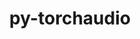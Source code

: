 ---
title: "py-torchaudio"
layout: cache
categories: [package, develop]
meta: {"versions": ["2.3.1"], "compilers": ["apple-clang@=15.0.0", "gcc@=11.4.0"], "oss": ["ubuntu22.04", "ventura"], "platforms": ["darwin", "linux"], "targets": ["aarch64", "x86_64_v3"], "stacks": ["ml-darwin-aarch64-mps", "ml-linux-x86_64-cpu", "ml-linux-x86_64-cuda", "root"], "num_specs": 28, "num_specs_by_stack": {"root": 28, "ml-darwin-aarch64-mps": 2, "ml-linux-x86_64-cuda": 3, "ml-linux-x86_64-cpu": 2}}
spec_details: [{"hash": "xsh5zckwvclenm7ivg3ut2o7uux6ymuo", "compiler": "apple-clang@=15.0.0", "versions": ["2.3.1"], "os": "ventura", "platform": "darwin", "target": "aarch64", "variants": ["build_system=python_pip"], "stacks": ["root", "ml-darwin-aarch64-mps"], "size": "-", "tarball": "https://binaries.spack.io/develop/build_cache/darwin-ventura-aarch64/apple-clang-15.0.0/py-torchaudio-2.3.1/darwin-ventura-aarch64-apple-clang-15.0.0-py-torchaudio-2.3.1-xsh5zckwvclenm7ivg3ut2o7uux6ymuo.spack"}, {"hash": "ajcz6vblkbtjlka7653nnybwnfrmqk5n", "compiler": "apple-clang@=15.0.0", "versions": ["2.3.1"], "os": "ventura", "platform": "darwin", "target": "aarch64", "variants": ["build_system=python_pip"], "stacks": ["root"], "size": "-", "tarball": "https://binaries.spack.io/develop/build_cache/darwin-ventura-aarch64/apple-clang-15.0.0/py-torchaudio-2.3.1/darwin-ventura-aarch64-apple-clang-15.0.0-py-torchaudio-2.3.1-ajcz6vblkbtjlka7653nnybwnfrmqk5n.spack"}, {"hash": "niqvuyrank432v7qm5f3exlwecbpnhhb", "compiler": "apple-clang@=15.0.0", "versions": ["2.3.1"], "os": "ventura", "platform": "darwin", "target": "aarch64", "variants": ["build_system=python_pip"], "stacks": ["root"], "size": "-", "tarball": "https://binaries.spack.io/develop/build_cache/darwin-ventura-aarch64/apple-clang-15.0.0/py-torchaudio-2.3.1/darwin-ventura-aarch64-apple-clang-15.0.0-py-torchaudio-2.3.1-niqvuyrank432v7qm5f3exlwecbpnhhb.spack"}, {"hash": "yh6vdc63yqsemgmkzcymitq7quudecah", "compiler": "apple-clang@=15.0.0", "versions": ["2.3.1"], "os": "ventura", "platform": "darwin", "target": "aarch64", "variants": ["build_system=python_pip"], "stacks": ["root"], "size": "-", "tarball": "https://binaries.spack.io/develop/build_cache/darwin-ventura-aarch64/apple-clang-15.0.0/py-torchaudio-2.3.1/darwin-ventura-aarch64-apple-clang-15.0.0-py-torchaudio-2.3.1-yh6vdc63yqsemgmkzcymitq7quudecah.spack"}, {"hash": "g7b37pz5qlx3wmilp5kyslcvom5x2zjf", "compiler": "apple-clang@=15.0.0", "versions": ["2.3.1"], "os": "ventura", "platform": "darwin", "target": "aarch64", "variants": ["build_system=python_pip"], "stacks": ["root", "ml-darwin-aarch64-mps"], "size": "-", "tarball": "https://binaries.spack.io/develop/build_cache/darwin-ventura-aarch64/apple-clang-15.0.0/py-torchaudio-2.3.1/darwin-ventura-aarch64-apple-clang-15.0.0-py-torchaudio-2.3.1-g7b37pz5qlx3wmilp5kyslcvom5x2zjf.spack"}, {"hash": "fwgn55ztzvfx7whczifhwqisusyls5qp", "compiler": "gcc@=11.4.0", "versions": ["2.3.1"], "os": "ubuntu22.04", "platform": "linux", "target": "x86_64_v3", "variants": ["build_system=python_pip"], "stacks": ["ml-linux-x86_64-cuda", "root"], "size": "-", "tarball": "https://binaries.spack.io/develop/build_cache/linux-ubuntu22.04-x86_64_v3/gcc-11.4.0/py-torchaudio-2.3.1/linux-ubuntu22.04-x86_64_v3-gcc-11.4.0-py-torchaudio-2.3.1-fwgn55ztzvfx7whczifhwqisusyls5qp.spack"}, {"hash": "nq5bizmh2fgujgjf5em2wh75fn73zimd", "compiler": "gcc@=11.4.0", "versions": ["2.3.1"], "os": "ubuntu22.04", "platform": "linux", "target": "x86_64_v3", "variants": ["build_system=python_pip"], "stacks": ["ml-linux-x86_64-cpu", "root"], "size": "-", "tarball": "https://binaries.spack.io/develop/build_cache/linux-ubuntu22.04-x86_64_v3/gcc-11.4.0/py-torchaudio-2.3.1/linux-ubuntu22.04-x86_64_v3-gcc-11.4.0-py-torchaudio-2.3.1-nq5bizmh2fgujgjf5em2wh75fn73zimd.spack"}, {"hash": "ozwfthnxca7smac2gk7fqm4xe6xwf7wd", "compiler": "gcc@=11.4.0", "versions": ["2.3.1"], "os": "ubuntu22.04", "platform": "linux", "target": "x86_64_v3", "variants": ["build_system=python_pip"], "stacks": ["root"], "size": "-", "tarball": "https://binaries.spack.io/develop/build_cache/linux-ubuntu22.04-x86_64_v3/gcc-11.4.0/py-torchaudio-2.3.1/linux-ubuntu22.04-x86_64_v3-gcc-11.4.0-py-torchaudio-2.3.1-ozwfthnxca7smac2gk7fqm4xe6xwf7wd.spack"}, {"hash": "rxoxegwwrhl23lxwtowenkju7mz6geol", "compiler": "gcc@=11.4.0", "versions": ["2.3.1"], "os": "ubuntu22.04", "platform": "linux", "target": "x86_64_v3", "variants": ["build_system=python_pip"], "stacks": ["root"], "size": "-", "tarball": "https://binaries.spack.io/develop/build_cache/linux-ubuntu22.04-x86_64_v3/gcc-11.4.0/py-torchaudio-2.3.1/linux-ubuntu22.04-x86_64_v3-gcc-11.4.0-py-torchaudio-2.3.1-rxoxegwwrhl23lxwtowenkju7mz6geol.spack"}, {"hash": "6zg4cqpfr3l6ttqdswq5qobyuzfkg6cb", "compiler": "gcc@=11.4.0", "versions": ["2.3.1"], "os": "ubuntu22.04", "platform": "linux", "target": "x86_64_v3", "variants": ["build_system=python_pip"], "stacks": ["root"], "size": "-", "tarball": "https://binaries.spack.io/develop/build_cache/linux-ubuntu22.04-x86_64_v3/gcc-11.4.0/py-torchaudio-2.3.1/linux-ubuntu22.04-x86_64_v3-gcc-11.4.0-py-torchaudio-2.3.1-6zg4cqpfr3l6ttqdswq5qobyuzfkg6cb.spack"}, {"hash": "6ahswfvbbsj4axgplwewz4bjfwecmu7o", "compiler": "gcc@=11.4.0", "versions": ["2.3.1"], "os": "ubuntu22.04", "platform": "linux", "target": "x86_64_v3", "variants": ["build_system=python_pip"], "stacks": ["ml-linux-x86_64-cpu", "root"], "size": "-", "tarball": "https://binaries.spack.io/develop/build_cache/linux-ubuntu22.04-x86_64_v3/gcc-11.4.0/py-torchaudio-2.3.1/linux-ubuntu22.04-x86_64_v3-gcc-11.4.0-py-torchaudio-2.3.1-6ahswfvbbsj4axgplwewz4bjfwecmu7o.spack"}, {"hash": "7xible63koe4h4nkwddnyptwuld65gkr", "compiler": "gcc@=11.4.0", "versions": ["2.3.1"], "os": "ubuntu22.04", "platform": "linux", "target": "x86_64_v3", "variants": ["build_system=python_pip"], "stacks": ["root"], "size": "-", "tarball": "https://binaries.spack.io/develop/build_cache/linux-ubuntu22.04-x86_64_v3/gcc-11.4.0/py-torchaudio-2.3.1/linux-ubuntu22.04-x86_64_v3-gcc-11.4.0-py-torchaudio-2.3.1-7xible63koe4h4nkwddnyptwuld65gkr.spack"}, {"hash": "bmllf4t4vjgo2bjxmt7ql6g43qk54ruo", "compiler": "gcc@=11.4.0", "versions": ["2.3.1"], "os": "ubuntu22.04", "platform": "linux", "target": "x86_64_v3", "variants": ["build_system=python_pip"], "stacks": ["ml-linux-x86_64-cuda", "root"], "size": "-", "tarball": "https://binaries.spack.io/develop/build_cache/linux-ubuntu22.04-x86_64_v3/gcc-11.4.0/py-torchaudio-2.3.1/linux-ubuntu22.04-x86_64_v3-gcc-11.4.0-py-torchaudio-2.3.1-bmllf4t4vjgo2bjxmt7ql6g43qk54ruo.spack"}, {"hash": "cx6ecb7r67cxbs3bpmwd6bjyz6n3lxrb", "compiler": "gcc@=11.4.0", "versions": ["2.3.1"], "os": "ubuntu22.04", "platform": "linux", "target": "x86_64_v3", "variants": ["build_system=python_pip"], "stacks": ["root"], "size": "-", "tarball": "https://binaries.spack.io/develop/build_cache/linux-ubuntu22.04-x86_64_v3/gcc-11.4.0/py-torchaudio-2.3.1/linux-ubuntu22.04-x86_64_v3-gcc-11.4.0-py-torchaudio-2.3.1-cx6ecb7r67cxbs3bpmwd6bjyz6n3lxrb.spack"}, {"hash": "cshccbgtbvrnnoogwf3s6tsxftbm4frf", "compiler": "gcc@=11.4.0", "versions": ["2.3.1"], "os": "ubuntu22.04", "platform": "linux", "target": "x86_64_v3", "variants": ["build_system=python_pip"], "stacks": ["root"], "size": "-", "tarball": "https://binaries.spack.io/develop/build_cache/linux-ubuntu22.04-x86_64_v3/gcc-11.4.0/py-torchaudio-2.3.1/linux-ubuntu22.04-x86_64_v3-gcc-11.4.0-py-torchaudio-2.3.1-cshccbgtbvrnnoogwf3s6tsxftbm4frf.spack"}, {"hash": "dlpzsunb4godhw56iptjmrgbrpf4gndc", "compiler": "gcc@=11.4.0", "versions": ["2.3.1"], "os": "ubuntu22.04", "platform": "linux", "target": "x86_64_v3", "variants": ["build_system=python_pip"], "stacks": ["root"], "size": "-", "tarball": "https://binaries.spack.io/develop/build_cache/linux-ubuntu22.04-x86_64_v3/gcc-11.4.0/py-torchaudio-2.3.1/linux-ubuntu22.04-x86_64_v3-gcc-11.4.0-py-torchaudio-2.3.1-dlpzsunb4godhw56iptjmrgbrpf4gndc.spack"}, {"hash": "ejwys2sljxakg6lxfjcacjejffvqacrc", "compiler": "gcc@=11.4.0", "versions": ["2.3.1"], "os": "ubuntu22.04", "platform": "linux", "target": "x86_64_v3", "variants": ["build_system=python_pip"], "stacks": ["root"], "size": "-", "tarball": "https://binaries.spack.io/develop/build_cache/linux-ubuntu22.04-x86_64_v3/gcc-11.4.0/py-torchaudio-2.3.1/linux-ubuntu22.04-x86_64_v3-gcc-11.4.0-py-torchaudio-2.3.1-ejwys2sljxakg6lxfjcacjejffvqacrc.spack"}, {"hash": "l3qvnp5d34uods6e7hyaxkgypz7od7ha", "compiler": "gcc@=11.4.0", "versions": ["2.3.1"], "os": "ubuntu22.04", "platform": "linux", "target": "x86_64_v3", "variants": ["build_system=python_pip"], "stacks": ["root"], "size": "-", "tarball": "https://binaries.spack.io/develop/build_cache/linux-ubuntu22.04-x86_64_v3/gcc-11.4.0/py-torchaudio-2.3.1/linux-ubuntu22.04-x86_64_v3-gcc-11.4.0-py-torchaudio-2.3.1-l3qvnp5d34uods6e7hyaxkgypz7od7ha.spack"}, {"hash": "kmyzjo7jv7tlw3nsi7ggzbtlp3sywnya", "compiler": "gcc@=11.4.0", "versions": ["2.3.1"], "os": "ubuntu22.04", "platform": "linux", "target": "x86_64_v3", "variants": ["build_system=python_pip"], "stacks": ["root"], "size": "-", "tarball": "https://binaries.spack.io/develop/build_cache/linux-ubuntu22.04-x86_64_v3/gcc-11.4.0/py-torchaudio-2.3.1/linux-ubuntu22.04-x86_64_v3-gcc-11.4.0-py-torchaudio-2.3.1-kmyzjo7jv7tlw3nsi7ggzbtlp3sywnya.spack"}, {"hash": "42itk4blksnehsiytvpmmrg2c3b3m4yo", "compiler": "gcc@=11.4.0", "versions": ["2.3.1"], "os": "ubuntu22.04", "platform": "linux", "target": "x86_64_v3", "variants": ["build_system=python_pip"], "stacks": ["ml-linux-x86_64-cuda", "root"], "size": "-", "tarball": "https://binaries.spack.io/develop/build_cache/linux-ubuntu22.04-x86_64_v3/gcc-11.4.0/py-torchaudio-2.3.1/linux-ubuntu22.04-x86_64_v3-gcc-11.4.0-py-torchaudio-2.3.1-42itk4blksnehsiytvpmmrg2c3b3m4yo.spack"}, {"hash": "kostkeka53ytbuqnrxrwoawwt7otsbzv", "compiler": "gcc@=11.4.0", "versions": ["2.3.1"], "os": "ubuntu22.04", "platform": "linux", "target": "x86_64_v3", "variants": ["build_system=python_pip"], "stacks": ["root"], "size": "-", "tarball": "https://binaries.spack.io/develop/build_cache/linux-ubuntu22.04-x86_64_v3/gcc-11.4.0/py-torchaudio-2.3.1/linux-ubuntu22.04-x86_64_v3-gcc-11.4.0-py-torchaudio-2.3.1-kostkeka53ytbuqnrxrwoawwt7otsbzv.spack"}, {"hash": "hl76ouym45rmwvv2baxnzak5md5s4n3j", "compiler": "gcc@=11.4.0", "versions": ["2.3.1"], "os": "ubuntu22.04", "platform": "linux", "target": "x86_64_v3", "variants": ["build_system=python_pip"], "stacks": ["root"], "size": "-", "tarball": "https://binaries.spack.io/develop/build_cache/linux-ubuntu22.04-x86_64_v3/gcc-11.4.0/py-torchaudio-2.3.1/linux-ubuntu22.04-x86_64_v3-gcc-11.4.0-py-torchaudio-2.3.1-hl76ouym45rmwvv2baxnzak5md5s4n3j.spack"}, {"hash": "5e3dby3oqtceg33zhzrz4lhcnxj2ms6k", "compiler": "gcc@=11.4.0", "versions": ["2.3.1"], "os": "ubuntu22.04", "platform": "linux", "target": "x86_64_v3", "variants": ["build_system=python_pip"], "stacks": ["root"], "size": "-", "tarball": "https://binaries.spack.io/develop/build_cache/linux-ubuntu22.04-x86_64_v3/gcc-11.4.0/py-torchaudio-2.3.1/linux-ubuntu22.04-x86_64_v3-gcc-11.4.0-py-torchaudio-2.3.1-5e3dby3oqtceg33zhzrz4lhcnxj2ms6k.spack"}, {"hash": "mcq4hpgphi3p2osodgoqj2q7b56n6a3q", "compiler": "gcc@=11.4.0", "versions": ["2.3.1"], "os": "ubuntu22.04", "platform": "linux", "target": "x86_64_v3", "variants": ["build_system=python_pip"], "stacks": ["root"], "size": "-", "tarball": "https://binaries.spack.io/develop/build_cache/linux-ubuntu22.04-x86_64_v3/gcc-11.4.0/py-torchaudio-2.3.1/linux-ubuntu22.04-x86_64_v3-gcc-11.4.0-py-torchaudio-2.3.1-mcq4hpgphi3p2osodgoqj2q7b56n6a3q.spack"}, {"hash": "rahlh6tc7bucmwqz6fmve2tojh3te2o5", "compiler": "gcc@=11.4.0", "versions": ["2.3.1"], "os": "ubuntu22.04", "platform": "linux", "target": "x86_64_v3", "variants": ["build_system=python_pip"], "stacks": ["root"], "size": "-", "tarball": "https://binaries.spack.io/develop/build_cache/linux-ubuntu22.04-x86_64_v3/gcc-11.4.0/py-torchaudio-2.3.1/linux-ubuntu22.04-x86_64_v3-gcc-11.4.0-py-torchaudio-2.3.1-rahlh6tc7bucmwqz6fmve2tojh3te2o5.spack"}, {"hash": "vxyon4b6zomeicswx5pcyy4n2yk3vbbu", "compiler": "gcc@=11.4.0", "versions": ["2.3.1"], "os": "ubuntu22.04", "platform": "linux", "target": "x86_64_v3", "variants": ["build_system=python_pip"], "stacks": ["root"], "size": "-", "tarball": "https://binaries.spack.io/develop/build_cache/linux-ubuntu22.04-x86_64_v3/gcc-11.4.0/py-torchaudio-2.3.1/linux-ubuntu22.04-x86_64_v3-gcc-11.4.0-py-torchaudio-2.3.1-vxyon4b6zomeicswx5pcyy4n2yk3vbbu.spack"}, {"hash": "wkknevbpivdhiiw6amt3e54dz3mo4f22", "compiler": "gcc@=11.4.0", "versions": ["2.3.1"], "os": "ubuntu22.04", "platform": "linux", "target": "x86_64_v3", "variants": ["build_system=python_pip"], "stacks": ["root"], "size": "-", "tarball": "https://binaries.spack.io/develop/build_cache/linux-ubuntu22.04-x86_64_v3/gcc-11.4.0/py-torchaudio-2.3.1/linux-ubuntu22.04-x86_64_v3-gcc-11.4.0-py-torchaudio-2.3.1-wkknevbpivdhiiw6amt3e54dz3mo4f22.spack"}, {"hash": "zzjgdaxefxmprrfgt3ayggdobzracywa", "compiler": "gcc@=11.4.0", "versions": ["2.3.1"], "os": "ubuntu22.04", "platform": "linux", "target": "x86_64_v3", "variants": ["build_system=python_pip"], "stacks": ["root"], "size": "-", "tarball": "https://binaries.spack.io/develop/build_cache/linux-ubuntu22.04-x86_64_v3/gcc-11.4.0/py-torchaudio-2.3.1/linux-ubuntu22.04-x86_64_v3-gcc-11.4.0-py-torchaudio-2.3.1-zzjgdaxefxmprrfgt3ayggdobzracywa.spack"}]
---